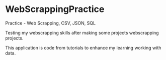 # WebScrappingPractice
Practice - Web Scrapping, CSV, JSON, SQL

Testing my webscrapping skills after making some projects webscrapping projects.

This application is code from tutorials to enhance my learning working with data.
